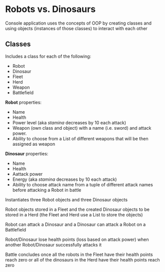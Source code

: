 # Robots vs. Dinosaurs

Console application uses the concepts of OOP by creating classes and using objects (instances of those classes) to interact with each other

## Classes

Includes a class for each of the following:

- Robot
- Dinosaur
- Fleet
- Herd
- Weapon
- Battlefield

**Robot** properties:

- Name
- Health
- Power level (aka *stamina* decreases by 10 each attack)
- Weapon (own class and object) with a name (i.e. sword) and attack power.
- Ability to choose from a List of different weapons that will be then assigned as weapon

**Dinosaur** properties:

- Name
- Health
- Aattack power
- Energy (aka *stamina* decreases by 10 each attack)
- Ability to choose attack name from a tuple of different attack names before attacking a Robot in battle

Instantiates three Robot objects and three Dinosaur objects

Robot objects stored in a Fleet and the created Dinosaur objects to be stored in a Herd (the Fleet and Herd use a List to store the objects)

Robot can attack a Dinosaur and a Dinosaur can attack a Robot on a Battlefield

Robot/Dinosaur lose health points (loss based on attack power) when another Robot/Dinosaur successfully attacks it

Battle concludes once all the robots in the Fleet have their health points reach zero or all of the dinosaurs in the Herd have their health points reach zero
